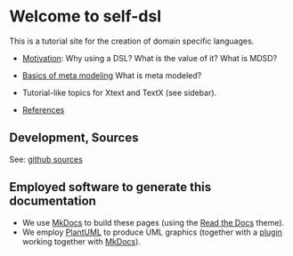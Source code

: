# Welcome to self-dsl

This is a tutorial site for the creation of domain specific languages.

 * [Motivation](motivation.md):
    Why using a DSL? What is the value of it? What is MDSD?

 * [Basics of meta modeling](basics.md)
    What is meta modeled?

 * Tutorial-like topics for Xtext and TextX (see sidebar).

 * [References](references.md)

## Development, Sources

See: [github sources](https://github.com/goto40/self-dsl)

## Employed software to generate this documentation

 * We use [MkDocs](http://www.mkdocs.org/) to build these
pages (using the [Read the Docs](https://readthedocs.org/)
theme).
 * We employ [PlantUML](http://plantuml.com/) to produce UML graphics
(together with a [plugin](https://github.com/mikitex70/plantuml-markdown)
working together with  [MkDocs](http://www.mkdocs.org/)).
